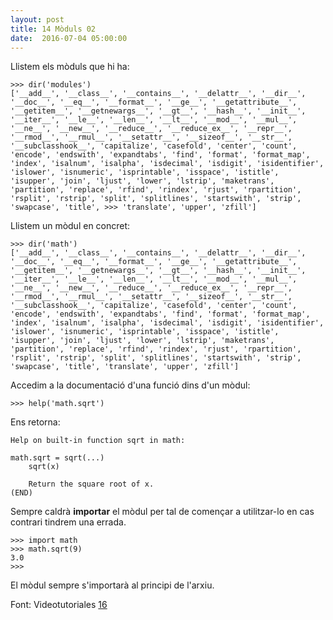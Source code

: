 ```yaml
---
layout: post
title: 14 Mòduls 02
date:  2016-07-04 05:00:00
---
```


Llistem els mòduls que hi ha:

	>>> dir('modules')
	['__add__', '__class__', '__contains__', '__delattr__', '__dir__', '__doc__', '__eq__', '__format__', '__ge__', '__getattribute__', '__getitem__', '__getnewargs__', '__gt__', '__hash__', '__init__', '__iter__', '__le__', '__len__', '__lt__', '__mod__', '__mul__', '__ne__', '__new__', '__reduce__', '__reduce_ex__', '__repr__', '__rmod__', '__rmul__', '__setattr__', '__sizeof__', '__str__', '__subclasshook__', 'capitalize', 'casefold', 'center', 'count', 'encode', 'endswith', 'expandtabs', 'find', 'format', 'format_map', 'index', 'isalnum', 'isalpha', 'isdecimal', 'isdigit', 'isidentifier', 'islower', 'isnumeric', 'isprintable', 'isspace', 'istitle', 'isupper', 'join', 'ljust', 'lower', 'lstrip', 'maketrans', 'partition', 'replace', 'rfind', 'rindex', 'rjust', 'rpartition', 'rsplit', 'rstrip', 'split', 'splitlines', 'startswith', 'strip', 'swapcase', 'title', >>> 'translate', 'upper', 'zfill']


Llistem un mòdul en concret:

	>>> dir('math')
	['__add__', '__class__', '__contains__', '__delattr__', '__dir__', '__doc__', '__eq__', '__format__', '__ge__', '__getattribute__', '__getitem__', '__getnewargs__', '__gt__', '__hash__', '__init__', '__iter__', '__le__', '__len__', '__lt__', '__mod__', '__mul__', '__ne__', '__new__', '__reduce__', '__reduce_ex__', '__repr__', '__rmod__', '__rmul__', '__setattr__', '__sizeof__', '__str__', '__subclasshook__', 'capitalize', 'casefold', 'center', 'count', 'encode', 'endswith', 'expandtabs', 'find', 'format', 'format_map', 'index', 'isalnum', 'isalpha', 'isdecimal', 'isdigit', 'isidentifier', 'islower', 'isnumeric', 'isprintable', 'isspace', 'istitle', 'isupper', 'join', 'ljust', 'lower', 'lstrip', 'maketrans', 'partition', 'replace', 'rfind', 'rindex', 'rjust', 'rpartition', 'rsplit', 'rstrip', 'split', 'splitlines', 'startswith', 'strip', 'swapcase', 'title', 'translate', 'upper', 'zfill']


Accedim a la documentació d'una funció dins d'un mòdul:


	>>> help('math.sqrt')

Ens retorna:

	Help on built-in function sqrt in math:
	
	math.sqrt = sqrt(...)
	    sqrt(x)
	    
	    Return the square root of x.
	(END)


Sempre caldrà **importar** el mòdul per tal de començar a utilitzar-lo en cas contrari tindrem una errada.

	>>> import math
	>>> math.sqrt(9)
	3.0
	>>> 

El mòdul sempre s'importarà al principi de l'arxiu.

Font: Videotutoriales [16](https://www.youtube.com/watch?v=UKi5g9xnXf0&list=PLEtcGQaT56chpYflEjBWRodHJNJN8EKpO&index=17)
